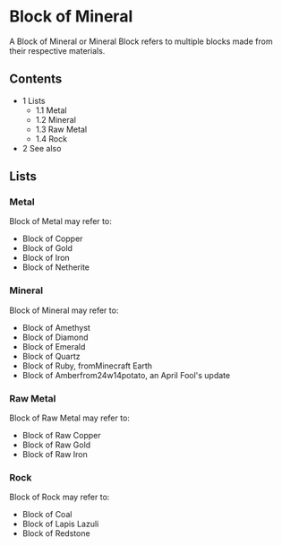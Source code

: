 # Block of Mineral
A Block of Mineral or Mineral Block refers to multiple blocks made from their respective materials.

## Contents
- 1 Lists
	- 1.1 Metal
	- 1.2 Mineral
	- 1.3 Raw Metal
	- 1.4 Rock
- 2 See also

## Lists
### Metal
Block of Metal may refer to:

- Block of Copper
- Block of Gold
- Block of Iron
- Block of Netherite

### Mineral
Block of Mineral may refer to:

- Block of Amethyst
- Block of Diamond
- Block of Emerald
- Block of Quartz
- Block of Ruby, fromMinecraft Earth
- Block of Amberfrom24w14potato, an April Fool's update

### Raw Metal
Block of Raw Metal may refer to:

- Block of Raw Copper
- Block of Raw Gold
- Block of Raw Iron

### Rock
Block of Rock may refer to:

- Block of Coal
- Block of Lapis Lazuli
- Block of Redstone

